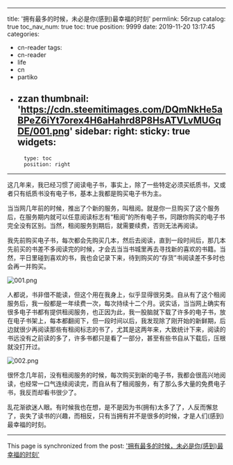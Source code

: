 
---
title: '拥有最多的时候，未必是你(感到)最幸福的时刻'
permlink: 56rzup
catalog: true
toc_nav_num: true
toc: true
position: 9999
date: 2019-11-20 13:17:45
categories:
- cn-reader
tags:
- cn-reader
- life
- cn
- partiko
- zzan
thumbnail: 'https://cdn.steemitimages.com/DQmNkHe5aBPeZ6iYt7orex4H6aHahrd8P8HsATVLvMUGqDE/001.png'
sidebar:
    right:
        sticky: true
widgets:
    -
        type: toc
        position: right
---


这几年来，我已经习惯了阅读电子书，事实上，除了一些特定必须买纸质书，又或者只有纸质书没有电子书，基本上我都是购买电子书为主。

当当网几年前的时候，推出了个新的服务，叫租阅。就是你一旦购买了这个服务后，在服务期内就可以任意阅读标志有“租阅”的所有电子书，同跟你购买的电子书完全没有区别。当然，租阅服务到期后，就需要续费，否则无法再阅读。

我先前购买电子书，每次都会先购买几本，然后去阅读，直到一段时间后，那几本先前买的书差不多阅读完的时候，才会去当当书城里再去寻找新的喜欢的书籍。当然，平日里碰到喜欢的书，我也会记录下来，待到购买的“存货”书阅读差不多时也会再一并购买。

![001.png](https://cdn.steemitimages.com/DQmNkHe5aBPeZ6iYt7orex4H6aHahrd8P8HsATVLvMUGqDE/001.png)

人都说，书非借不能读，但这个用在我身上，似乎显得很另类。自从有了这个租阅服务后，我一般都是一年续费一次，每次持续十二个月。说实话，当当网上确实有很多电子书都有提供租阅服务，也正因为此，我一股脑就下载了许多的电子书，放在电子书架上，每本都翻阅下，但一段时间以后，我发现除了刚开始的新鲜期，后边就很少再阅读那些有租阅标志的书了，尤其是这两年来，大致统计下来，阅读的书远没有之前读的多了，许多书都只是看了一部分，甚至有些书自从下载后，压根就没打开过。

![002.png](https://cdn.steemitimages.com/DQmYjS4et4ienBXCiqvHSH9dt8VEZThxhQUaJtu3LiseztS/002.png)

很怀念几年前，没有租阅服务的时候，每次购买到新的电子书，我都会很高兴地阅读，也经常一口气连续阅读完，而自从有了租阅服务，有了那么多大量的免费电子书，我反而却看书很少了。

乱花渐欲迷人眼。有时候我也在想，是不是因为书(拥有)太多了了，人反而懈怠了，丧失了读书的兴趣，而相反，只有当拥有并不是很多的时候，才是人们(感到)最幸福的时刻。

- - -

This page is synchronized from the post: ['拥有最多的时候，未必是你(感到)最幸福的时刻'](https://steemit.com/@rivalhw/56rzup)
